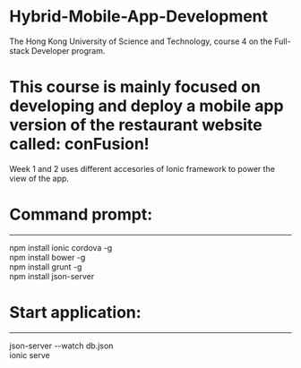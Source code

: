 # Hybrid-Mobile-App-Development 

The Hong Kong University of Science and Technology, course 4 on the Full-stack Developer program.


# This course is mainly focused on developing and deploy a mobile app version of the restaurant website called: conFusion!

Week 1 and 2 uses different accesories of Ionic framework to power the view of the app.

# Command prompt: 
-----------------
  npm install ionic cordova -g <br>
  npm install bower -g <br>
  npm install grunt -g <br>
  npm install json-server

# Start application:
-------------------
  json-server --watch db.json <br>
  ionic serve
